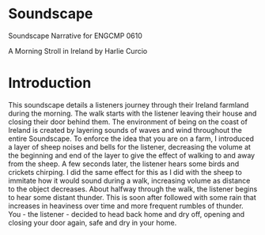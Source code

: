 # Soundscape
Soundscape Narrative for ENGCMP 0610

A Morning Stroll in Ireland by Harlie Curcio

# Introduction
This soundscape details a listeners journey through their Ireland farmland during the morning. The walk starts with the listener leaving their house and closing their door behind them. The environment of being on the coast of Ireland is created by layering sounds of waves and wind throughout the entire Soundscape. To enforce the idea that you are on a farm, I introduced a layer of sheep noises and bells for the listener, decreasing the volume at the beginning and end of the layer to give the effect of walking to and away from the sheep. A few seconds later, the listener hears some birds and crickets chirping. I did the same effect for this as I did with the sheep to immitate how it would sound during a walk, increasing volume as distance to the object decreases. About halfway through the walk, the listener begins to hear some distant thunder. This is soon after followed with some rain that increases in heaviness over time and more frequent rumbles of thunder. You - the listener - decided to head back home and dry off, opening and closing your door again, safe and dry in your home.
